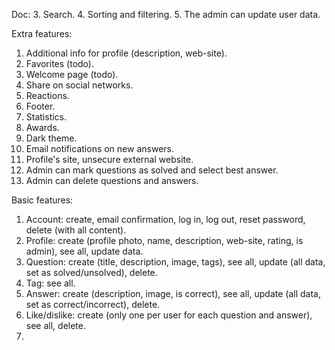 Doc:
3. Search.
4. Sorting and filtering.
5. The admin can update user data.

Extra features:
1. Additional info for profile (description, web-site).
2. Favorites (todo).
3. Welcome page (todo).
4. Share on social networks.
5. Reactions.
6. Footer.
7. Statistics.
8. Awards.
9. Dark theme.
10. Email notifications on new answers.
11. Profile's site, unsecure external website.
12. Admin can mark questions as solved and select best answer.
13. Admin can delete questions and answers.

Basic features:
1. Account: create, email confirmation, log in, log out, reset password, delete (with all content).
2. Profile: create (profile photo, name, description, web-site, rating, is admin), see all, update data.
3. Question: create (title, description, image, tags), see all, update (all data, set as solved/unsolved), delete.
4. Tag: see all.
5. Answer: create (description, image, is correct), see all, update (all data, set as correct/incorrect), delete.
6. Like/dislike: create (only one per user for each question and answer), see all, delete.
7. 
